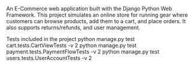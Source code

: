 An E-Commerce web application built with the Django Python Web Framework.
This project simulates an online store for running gear where customers can browse products, add them to a cart, and place orders. It also supports returns/refunds, and user management.

Tests included in the project
python manage.py test cart.tests.CartViewTests -v 2
python manage.py test payment.tests.PaymentFlowTests -v 2
python manage.py test users.tests.UserAccountTests -v 2
